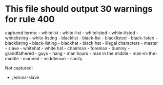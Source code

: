 # This file should output 30 warnings for rule 400

captured terms:
      - whitelist
      - white-list
      - whitelisted
      - white-listed
      - whitelisting
      - white-listing
      - blacklist
      - black-list
      - blacklisted
      - black-listed
      - blacklisting
      - black-listing
      - blackhat
      - black hat
      - illegal characters
      - master
      - slave
      - whitehat
      - white hat
      - chairman
      - foreman
      - dummy
      - grandfathered
      - guys
      - hang
      - man hours
      - man in the middle
      - man-in-the-middle
      - manned
      - middleman
      - sanity

Not captured:

- jenkins-slave